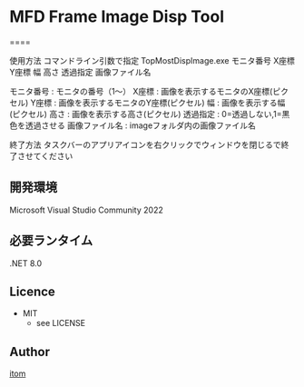 # MFD Frame Image Disp Tool
====


使用方法
コマンドライン引数で指定
TopMostDispImage.exe モニタ番号 X座標 Y座標 幅 高さ 透過指定 画像ファイル名

モニタ番号 : モニタの番号（1～）
X座標 : 画像を表示するモニタのX座標(ピクセル)
Y座標 : 画像を表示するモニタのY座標(ピクセル)
幅 : 画像を表示する幅(ピクセル)
高さ : 画像を表示する高さ(ピクセル)
透過指定 : 0=透過しない,1=黒色を透過させる
画像ファイル名 : imageフォルダ内の画像ファイル名


終了方法
タスクバーのアプリアイコンを右クリックでウィンドウを閉じるで終了させてください



## 開発環境
 Microsoft Visual Studio Community 2022

## 必要ランタイム
 .NET 8.0

## Licence
* MIT  
    * see LICENSE

## Author

[itom](https://github.com/itom0717)
